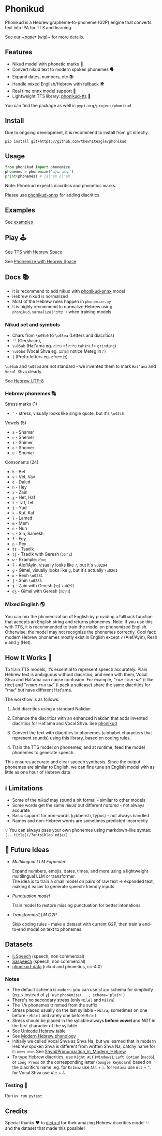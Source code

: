 # Phonikud

Phonikud is a Hebrew grapheme-to-phoneme (G2P) engine that converts text into IPA for TTS and learning. 

See our ~*[paper](https://github.com/thewh1teagle/phonikud-paper)* (wip)~ for more details.

## Features

- Nikud model with phonetic marks 🧠
- Convert nikud text to modern spoken phonemes 🗣️
- Expand dates, numbers, etc 📚
- Handle mixed English/Hebrew with fallback 🌍
- Real time onnx model support 💫
- Lightweight TTS library: [phonikud-tts](https://github.com/thewh1teagle/phonikud-tts) 🎤

You can find the package as well in `pypi.org/project/phonikud`

## Install

Due to ongoing development, it is recommend to install from git directly.

```console
pip install git+https://github.com/thewh1teagle/phonikud
```

## Usage

```python
from phonikud import phonemize
phonemes = phonemize('שָׁלוֹם עוֹלָם')
print(phonemes) # ʃalˈom olˈam
```

Note: Phonikud expects diacritics and phonetics marks.

Please use [phonikud-onnx](phonikud_onnx) for adding diacritics.

## Examples

See [examples](examples)

## Play 🕹️

See [TTS with Hebrew Space](https://huggingface.co/spaces/thewh1teagle/phonikud-tts)

See [Phonemize with Hebrew Space](https://huggingface.co/spaces/thewh1teagle/phonemize-in-hebrew)

## Docs 📚

- It is recommend to add nikud with [phonikud-onnx](phonikud_onnx) model
- Hebrew nikud is normalized
- Most of the Hebrew rules happen in `phonemize.py`
- It is highly recommend to normalize Hebrew using `phonikud.normalize('שָׁלוֹם')` when training models

### Nikud set and symbols

- Chars from `\u05b0` to `\u05ea` (Letters and diacritics)
- `'"` (Gershaim),
- `\u05ab` (Hat'ama eg. `טח֫ינה` != `טחינ֫ה` `tahini` != `grinding`)
- `\u05bd` (Vocal Shva eg. `תְֽפרְסם` notice Meteg in `ת`)
- `|` (Prefix letters eg. `ב|ירושלים`)

`\u05ab` and `\u05bd` are not standard - we invented them to mark `Hat'ama` and `Vocal Shva` clearly.

See [Hebrew UTF-8](https://en.wikipedia.org/wiki/Unicode_and_HTML_for_the_Hebrew_alphabet#Compact_table)

### Hebrew phonemes 🔠

Stress marks (1)

- `ˈ` - stress, visually looks like single quote, but it's `\u02c8`

Vowels (5)

- `a` - Shamar
- `e` - Shemer
- `i` - Shimer
- `o` - Shomer
- `u` - Shumar

Consonants (24)

- `b` - Bet
- `v` - Vet, Vav
- `d` - Daled
- `h` - Hey
- `z` - Zain
- `χ` - Het, Haf
- `t` - Taf, Tet
- `j` - Yud
- `k` - Kuf, Kaf
- `l` - Lamed
- `m` - Mem
- `n` - Nun
- `s` - Sin, Samekh
- `f` - Fey
- `p` - Pey
- `ts` - Tsadik
- `tʃ` - Tsadik with Geresh (`צִ'יפְּס`)
- `w` - Example: `וָואלָה`
- `ʔ` - Alef/Ayin, visually looks like `?`, but it's `\u0294`
- `ɡ` - Gimel, visually looks like `g`, but it's actually `\u0261`
- `ʁ` - Resh `\u0281`
- `ʃ` - Shin `\u0283`
- `ʒ` - Zain with Geresh (`בֵּז׳`) `\u0292`
- `dʒ` - Gimel with Geresh (`גִּ׳ירָפָה`)

### Mixed English 🌎

You can mix the phonemization of English by providing a fallback function that accepts an English string and returns phonemes.
Note: if you use this with TTS, it is recommended to train the model on phonemized English. Otherwise, the model may not recognize the phonemes correctly.
Cool fact: modern Hebrew phonemes mostly exist in English except `ʔ` (Alef/Ayin), Resh `ʁ` and `χ` (Het).

## How It Works 🔧

To train TTS models, it’s essential to represent speech accurately. Plain Hebrew text is ambiguous without diacritics, and even with them, Vocal Shva and Hat'ama can cause confusion. For example, "אני אוהב אורז" (I like rice) and "אני אורז מזוודה" (I pack a suitcase) share the same diacritics for "אורז" but have different Hat'ama.

The workflow is as follows:

1. Add diacritics using a standard Nakdan.

2. Enhance the diacritics with an enhanced Nakdan that adds invented diacritics for Hat'ama and Vocal Shva. See [phonikud](phonikud)

3. Convert the text with diacritics to phonemes (alphabet characters that represent sounds) using this library, based on coding rules.

4. Train the TTS model on phonemes, and at runtime, feed the model phonemes to generate speech.

This ensures accurate and clear speech synthesis. Since the output phonemes are similar to English, we can fine tune an English model with as little as one hour of Hebrew data.

## ℹ️ Limitations

- Some of the _nikud_ may sound a bit formal - similar to other models
- Some words get the same _nikud_ but different _hatama_ - not always accurate
- Basic support for non-words (gibberish, typos) - not always handled
- Names and non-Hebrew words are sometimes predicted incorrectly

💡 You can always pass your own phonemes using markdown-like syntax:  
`[...title](/ʔantsiklopˈedja/)`

## 🧠 Future Ideas

- _Multilingual LLM Expander_

  Expand numbers, emojis, dates, times, and more using a lightweight multilingual LLM or transformer.  
  The idea is to train a small model on pairs of raw text → expanded text, making it easier to generate speech-friendly inputs.

- _Punctuation model_

  Train model to restore missing punctuation for better intonations

- _Transformer/LLM G2P_

  Skip coding rules - make a dataset with current G2P, then train a end-to-end model on text to phonemes.

## Datasets

- [ILSpeech](https://huggingface.co/datasets/thewh1teagle/ILSpeech) (speech, non commercial)
- [Saspeech](https://www.openslr.org/134) (speech, non commercial)
- [phonikud-data](https://huggingface.co/datasets/thewh1teagle/phonikud-data) (nikud and phonetics, cc-4.0)

### Notes

- The default schema is `modern`. you can use `plain` schema for simplicify (eg. `x` instead of `χ`). use `phonemize(..., schema='plain')`
- There's no secondary stress (only `Milel` and `Milra`)
- The `ʔ`/`h` phonemes trimmed from the suffix
- Stress placed usually on the last syllable - `Milra`, sometimes on one before - `Milel` and rarely one before `Milel`
- Stress should be placed in the syllable always **before vowel** and _NOT_ in the first character of the syllable
- See [Unicode Hebrew table](https://en.wikipedia.org/wiki/Unicode_and_HTML_for_the_Hebrew_alphabet#Compact_table)
- See [Modern Hebrew phonology](https://en.m.wikipedia.org/wiki/Modern_Hebrew_phonology)
- Initially we called Vocal Shva as Shva Na, but we learned that in modern Hebrew spoken Shva is different from written Shva Na, catchy name for it: `שווא נשמע`. See [Shva#Pronunciation_in_Modern_Hebrew](https://en.wikipedia.org/wiki/Shva#Pronunciation_in_Modern_Hebrew)
- To type Hebrew diacritics, use `Right ALT` (`Windows`), `Left Option` (`macOS`), or `Long Press` on the corresponding letter (`Google Keyboard`) based on the diacritic's name. eg. for `Katmaz` use `Alt` + `ק`. for `Hatama` use `Alt` + `^`. for Vocal Shva use `Alt` + `&`

### Testing 🧪

Run `uv run pytest`

## Credits

Special thanks ❤️ to [dicta-il](https://huggingface.co/dicta-il/dictabert-large-char-menaked) for their amazing Hebrew diacritics model ✨ and the dataset that made this possible!
